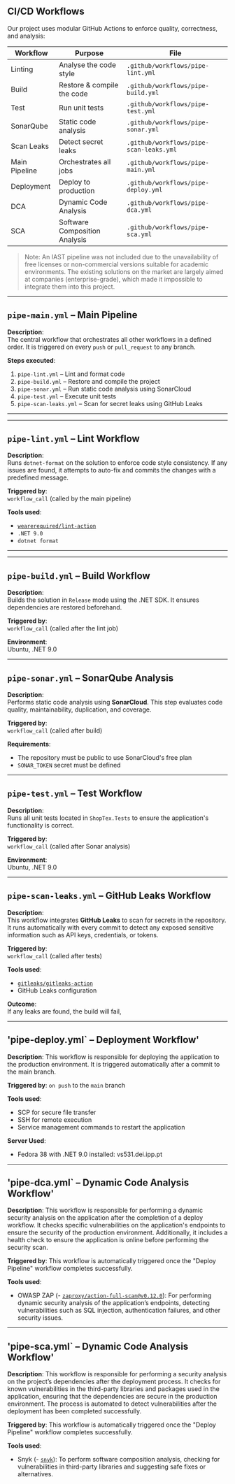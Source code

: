 ﻿## CI/CD Workflows

Our project uses modular GitHub Actions to enforce quality, correctness, and analysis:

| Workflow      | Purpose                    | File                                    |
|---------------|----------------------------|-----------------------------------------|
| Linting       | Analyse the code style     | `.github/workflows/pipe-lint.yml`       |
| Build         | Restore & compile the code | `.github/workflows/pipe-build.yml`      |
| Test          | Run unit tests             | `.github/workflows/pipe-test.yml`       |
| SonarQube     | Static code analysis       | `.github/workflows/pipe-sonar.yml`      |
| Scan Leaks    | Detect secret leaks        | `.github/workflows/pipe-scan-leaks.yml` |
| Main Pipeline | Orchestrates all jobs      | `.github/workflows/pipe-main.yml`       |
| Deployment    | Deploy to production       | `.github/workflows/pipe-deploy.yml`     |
| DCA           | Dynamic Code Analysis      | `.github/workflows/pipe-dca.yml`        |
| SCA           | Software Composition Analysis      | `.github/workflows/pipe-sca.yml`        |


> Note: An IAST pipeline was not included due to the unavailability of free licenses or non-commercial versions suitable for academic environments. The existing solutions on the market are largely aimed at companies (enterprise-grade), which made it impossible to integrate them into this project.
---

## `pipe-main.yml` – Main Pipeline

**Description**:  
The central workflow that orchestrates all other workflows in a defined order. It is triggered on every `push` or `pull_request` to any branch.

**Steps executed**:
1. `pipe-lint.yml` – Lint and format code
2. `pipe-build.yml` – Restore and compile the project
3. `pipe-sonar.yml` – Run static code analysis using SonarCloud
4. `pipe-test.yml` – Execute unit tests
5. `pipe-scan-leaks.yml` – Scan for secret leaks using GitHub Leaks
---

---

## `pipe-lint.yml` – Lint Workflow

**Description**:  
Runs `dotnet-format` on the solution to enforce code style consistency. If any issues are found, it attempts to auto-fix and commits the changes with a predefined message.

**Triggered by**:  
`workflow_call` (called by the main pipeline)

**Tools used**:
- [`wearerequired/lint-action`](https://github.com/wearerequired/lint-action)
- `.NET 9.0`
- `dotnet format`

---

---

## `pipe-build.yml` – Build Workflow

**Description**:  
Builds the solution in `Release` mode using the .NET SDK. It ensures dependencies are restored beforehand.

**Triggered by**:  
`workflow_call` (called after the lint job)

**Environment**:  
Ubuntu, .NET 9.0

---


## `pipe-sonar.yml` – SonarQube Analysis

**Description**:  
Performs static code analysis using **SonarCloud**. This step evaluates code quality, maintainability, duplication, and coverage.

**Triggered by**:  
`workflow_call` (called after build)

**Requirements**:
- The repository must be public to use SonarCloud's free plan
- `SONAR_TOKEN` secret must be defined

---

## `pipe-test.yml` – Test Workflow

**Description**:  
Runs all unit tests located in `ShopTex.Tests` to ensure the application's functionality is correct.

**Triggered by**:  
`workflow_call` (called after Sonar analysis)

**Environment**:  
Ubuntu, .NET 9.0

---

## `pipe-scan-leaks.yml` – GitHub Leaks Workflow

**Description**:  
This workflow integrates **GitHub Leaks** to scan for secrets in the repository. It runs automatically with every commit to detect any exposed sensitive information such as API keys, credentials, or tokens.

**Triggered by**:  
`workflow_call` (called after tests)

**Tools used**:
- [`gitleaks/gitleaks-action`](https://github.com/gitleaks/gitleaks-action)
- GitHub Leaks configuration

**Outcome**:  
If any leaks are found, the build will fail,

---

## 'pipe-deploy.yml` – Deployment Workflow'

**Description**:
This workflow is responsible for deploying the application to the production environment. It is triggered automatically after a commit to the main branch.

**Triggered by**:
`on push` to the `main` branch

**Tools used**:
- SCP for secure file transfer
- SSH for remote execution
- Service management commands to restart the application

**Server Used**:
- Fedora 38 with .NET 9.0 installed: vs531.dei.ipp.pt

---

## 'pipe-dca.yml` – Dynamic Code Analysis Workflow'

**Description**:
This workflow is responsible for performing a dynamic security analysis on the application after the completion of a deploy workflow. It checks specific vulnerabilities on the application's endpoints to ensure the security of the production environment. Additionally, it includes a health check to ensure the application is online before performing the security scan.

**Triggered by**:
This workflow is automatically triggered once the "Deploy Pipeline" workflow completes successfully.

**Tools used**:
- OWASP ZAP (- [`zaproxy/action-full-scan@v0.12.0`](https://github.com/zaproxy/action-full-scan)): For performing dynamic security analysis of the application’s endpoints, detecting vulnerabilities such as SQL injection, authentication failures, and other security issues.

---

## 'pipe-sca.yml` – Dynamic Code Analysis Workflow'

**Description**:
This workflow is responsible for performing a security analysis on the project’s dependencies after the deployment process. It checks for known vulnerabilities in the third-party libraries and packages used in the application, ensuring that the dependencies are secure in the production environment. The process is automated to detect vulnerabilities after the deployment has been completed successfully.

**Triggered by**:
This workflow is automatically triggered once the "Deploy Pipeline" workflow completes successfully.

**Tools used**:
- Snyk (- [`snyk`](https://snyk.io/)): To perform software composition analysis, checking for vulnerabilities in third-party libraries and suggesting safe fixes or alternatives.